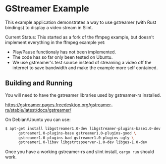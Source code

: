 <!-- Copyright © SixtyFPS GmbH <info@slint.dev> ; SPDX-License-Identifier: MIT -->

# GStreamer Example

This example application demonstrates a way to use gstreamer (with Rust bindings) to display a video stream in Slint.

Current Status: This started as a fork of the ffmpeg example, but doesn't implement everything in the ffmpeg example yet:
* Play/Pause functionaly has not been implemented.
* The code has so far only been tested on Ubuntu.
* We use gstreamer's test source instead of streaming a video off the internet to save bandwidth and make the example more self contained.

## Building and Running

You will need to have the gstreamer libraries used by gstreamer-rs installed.

https://gstreamer.pages.freedesktop.org/gstreamer-rs/stable/latest/docs/gstreamer/

On Debian/Ubuntu you can use:

```bash
$ apt-get install libgstreamer1.0-dev libgstreamer-plugins-base1.0-dev \
      gstreamer1.0-plugins-base gstreamer1.0-plugins-good \
      gstreamer1.0-plugins-bad gstreamer1.0-plugins-ugly \
      gstreamer1.0-libav libgstrtspserver-1.0-dev libges-1.0-dev
```

Once you have a working gstreamer-rs and slint install, `cargo run` should work.
